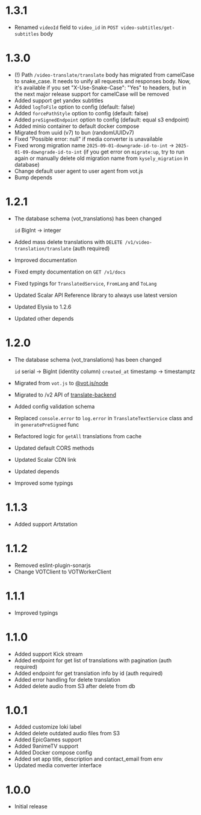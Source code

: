 # 1.3.1

- Renamed `videoId` field to `video_id` in `POST video-subtitles/get-subtitles` body

# 1.3.0

- (!) Path `/video-translate/translate` body has migrated from camelCase to snake_case. It needs to unify all requests and responses body. Now, it's available if you set "X-Use-Snake-Case": "Yes" to headers, but in the next major release support for camelCase will be removed
- Added support get yandex subtitles
- Added `logToFile` option to config (default: false)
- Added `forcePathStyle` option to config (default: false)
- Added `preSignedEndpoint` option to config (default: equal s3 endpoint)
- Added minio container to default docker compose
- Migrated from uuid (v7) to bun (randomUUIDv7)
- Fixed "Possible error: null" if media converter is unavailable
- Fixed wrong migration name `2025-09-01-downgrade-id-to-int` -> `2025-01-09-downgrade-id-to-int` (if you get error on `migrate:up`, try to run again or manually delete old migration name from `kysely_migration` in database)
- Change default user agent to user agent from vot.js
- Bump depends

# 1.2.1

- The database schema (vot_translations) has been changed

  `id` BigInt -> integer

- Added mass delete translations with `DELETE /v1/video-translation/translate` (auth required)
- Improved documentation
- Fixed empty documentation on `GET /v1/docs`
- Fixed typings for `TranslatedService`, `FromLang` and `ToLang`
- Updated Scalar API Reference library to always use latest version
- Updated Elysia to 1.2.6
- Updated other depends

# 1.2.0

- The database schema (vot_translations) has been changed

  `id` serial -> BigInt (identity column)
  `created_at` timestamp -> timestamptz

- Migrated from `vot.js` to [@vot.js/node](https://github.com/FOSWLY/vot.js)
- Migrated to /v2 API of [translate-backend](https://github.com/FOSWLY/translate-backend)
- Added config validation schema
- Replaced `console.error` to `log.error` in `TranslateTextService` class and in `generatePreSigned` func
- Refactored logic for `getAll` translations from cache
- Updated default CORS methods
- Updated Scalar CDN link
- Updated depends
- Improved some typings

# 1.1.3

- Added support Artstation

# 1.1.2

- Removed eslint-plugin-sonarjs
- Change VOTClient to VOTWorkerClient

# 1.1.1

- Improved typings

# 1.1.0

- Added support Kick stream
- Added endpoint for get list of translations with pagination (auth required)
- Added endpoint for get translation info by id (auth required)
- Added error handling for delete translation
- Added delete audio from S3 after delete from db

# 1.0.1

- Added customize loki label
- Added delete outdated audio files from S3
- Added EpicGames support
- Added 9animeTV support
- Added Docker compose config
- Added set app title, description and contact_email from env
- Updated media converter interface

# 1.0.0

- Initial release
